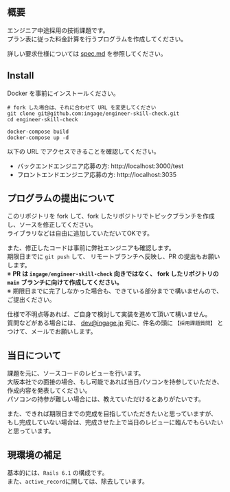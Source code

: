 ## 概要

エンジニア中途採用の技術課題です。  
プラン表に従った料金計算を行うプログラムを作成してください。  

詳しい要求仕様については [spec.md](spec.md) を参照してください。

## Install

Docker を事前にインストールください。

```shell
# fork した場合は、それに合わせて URL を変更してください
git clone git@github.com:ingage/engineer-skill-check.git
cd engineer-skill-check

docker-compose build
docker-compose up -d
```

以下の URL でアクセスできることを確認してください。

- バックエンドエンジニア応募の方: http://localhost:3000/test
- フロントエンドエンジニア応募の方: http://localhost:3035

## プログラムの提出について
このリポジトリを fork して、fork したリポジトリでトピックブランチを作成し、ソースを修正してください。  
ライブラリなどは自由に追加していただいてOKです。  

また、修正したコードは事前に弊社エンジニアも確認します。  
期限日までに `git push` して、 リモートブランチへ反映し、PR の提出もお願いします。  
※ **PR は `ingage/engineer-skill-check` 向きではなく、 fork したリポジトリの `main` ブランチに向けて作成してください。**  
※ 期限日までに完了しなかった場合も、できている部分までで構いませんので、ご提出ください。  

仕様で不明点等あれば、ご自身で検討して実装を進めて頂いて構いません。  
質問などがある場合には、 dev@ingage.jp 宛に、件名の頭に `【採用課題質問】` とつけて、メールでお願いします。

## 当日について
課題を元に、ソースコードのレビューを行います。  
大阪本社での面接の場合、もし可能であれば当日パソコンを持参していただき、作成内容を発表してください。  
パソコンの持参が難しい場合には、教えていただけるとありがたいです。

また、できれば期限日までの完成を目指していただきたいと思っていますが、
もし完成していない場合は、完成させた上で当日のレビューに臨んでもらいたいと思っています。

## 現環境の補足
基本的には、`Rails 6.1` の構成です。  
また、`active_record`に関しては、除去しています。
